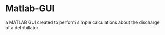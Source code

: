 # Matlab-GUI
a MATLAB GUI created to perform simple calculations about the discharge of a defribillator
